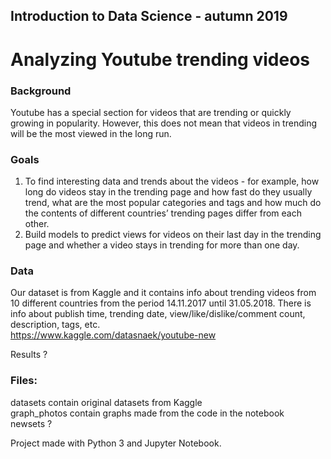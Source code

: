 ## Introduction to Data Science - autumn 2019

# Analyzing Youtube trending videos

### Background
Youtube has a special section for videos that are trending or quickly growing in popularity. However, this does not mean that videos in trending will be the most viewed in the long run.

### Goals
1. To find interesting data and trends about the videos - for example, how long do videos stay in the trending page and how fast do they usually trend, what are the most popular categories and tags and how much do the contents of different
countries’ trending pages differ from each other.
2. Build models to predict views for videos on their last day in the trending page and whether a video stays in trending for more than one day.

### Data
Our dataset is from Kaggle and it contains info about trending videos from 10 different countries from the period 14.11.2017 until 31.05.2018. There is info about publish time, trending date, view/like/dislike/comment count, description, tags, etc. <br>
https://www.kaggle.com/datasnaek/youtube-new

Results ?

### Files:
datasets contain original datasets from Kaggle <br>
graph_photos contain graphs made from the code in the notebook <br>
newsets ? 

Project made with Python 3 and Jupyter Notebook.

